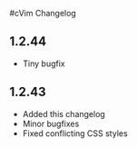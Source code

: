 #cVim Changelog

## 1.2.44
 * Tiny bugfix

## 1.2.43
 * Added this changelog
 * Minor bugfixes
 * Fixed conflicting CSS styles
